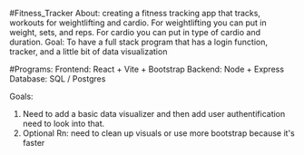 #Fitness_Tracker
About: creating a fitness tracking app that tracks, workouts for weightlifting and cardio. For weightlifting you can put in weight, sets, and reps. For cardio you can put in type of cardio and duration.
Goal: To have a full stack program that has a login function, tracker, and a little bit of data visualization

#Programs:
Frontend: React + Vite + Bootstrap
Backend: Node + Express
Database: SQL / Postgres

Goals:
1. Need to add a basic data visualizer and then add user authentification need to look into that.
2. Optional Rn: need to clean up visuals or use more bootstrap because it's faster